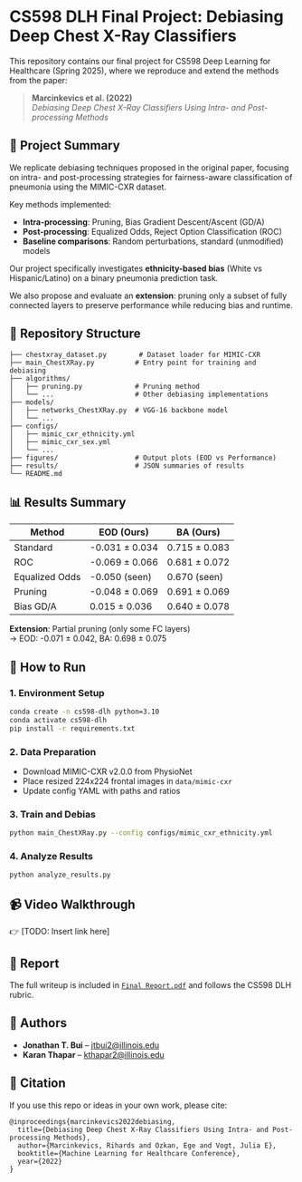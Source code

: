 
# CS598 DLH Final Project: Debiasing Deep Chest X-Ray Classifiers

This repository contains our final project for CS598 Deep Learning for Healthcare (Spring 2025), where we reproduce and extend the methods from the paper:

> **Marcinkevics et al. (2022)**  
> _Debiasing Deep Chest X-Ray Classifiers Using Intra- and Post-processing Methods_

## 🔬 Project Summary

We replicate debiasing techniques proposed in the original paper, focusing on intra- and post-processing strategies for fairness-aware classification of pneumonia using the MIMIC-CXR dataset.

Key methods implemented:
- **Intra-processing**: Pruning, Bias Gradient Descent/Ascent (GD/A)
- **Post-processing**: Equalized Odds, Reject Option Classification (ROC)
- **Baseline comparisons**: Random perturbations, standard (unmodified) models

Our project specifically investigates **ethnicity-based bias** (White vs Hispanic/Latino) on a binary pneumonia prediction task.

We also propose and evaluate an **extension**: pruning only a subset of fully connected layers to preserve performance while reducing bias and runtime.

## 📁 Repository Structure

```
├── chestxray_dataset.py        # Dataset loader for MIMIC-CXR
├── main_ChestXRay.py          # Entry point for training and debiasing
├── algorithms/
│   ├── pruning.py             # Pruning method
│   └── ...                    # Other debiasing implementations
├── models/
│   ├── networks_ChestXRay.py  # VGG-16 backbone model
│   └── ...
├── configs/
│   ├── mimic_cxr_ethnicity.yml
│   ├── mimic_cxr_sex.yml
│   └── ...
├── figures/                   # Output plots (EOD vs Performance)
├── results/                   # JSON summaries of results
└── README.md
```

## 📊 Results Summary

| Method        | EOD (Ours)       | BA (Ours)        |
|---------------|------------------|------------------|
| Standard      | -0.031 ± 0.034   | 0.715 ± 0.083    |
| ROC           | -0.069 ± 0.066   | 0.681 ± 0.072    |
| Equalized Odds| -0.050 (seen)    | 0.670 (seen)     |
| Pruning       | -0.048 ± 0.069   | 0.691 ± 0.069    |
| Bias GD/A     |  0.015 ± 0.036   | 0.640 ± 0.078    |

**Extension**: Partial pruning (only some FC layers)  
→ EOD: -0.071 ± 0.042, BA: 0.698 ± 0.075

## 📌 How to Run

### 1. Environment Setup

```bash
conda create -n cs598-dlh python=3.10
conda activate cs598-dlh
pip install -r requirements.txt
```

### 2. Data Preparation

- Download MIMIC-CXR v2.0.0 from PhysioNet
- Place resized 224x224 frontal images in `data/mimic-cxr`
- Update config YAML with paths and ratios

### 3. Train and Debias

```bash
python main_ChestXRay.py --config configs/mimic_cxr_ethnicity.yml
```

### 4. Analyze Results

```bash
python analyze_results.py
```

## 📹 Video Walkthrough

👉 [TODO: Insert link here]

## 📎 Report

The full writeup is included in [`Final Report.pdf`](link) and follows the CS598 DLH rubric.

## 🤝 Authors

- **Jonathan T. Bui** – jtbui2@illinois.edu  
- **Karan Thapar** – kthapar2@illinois.edu

## 📄 Citation

If you use this repo or ideas in your own work, please cite:

```
@inproceedings{marcinkevics2022debiasing,
  title={Debiasing Deep Chest X-Ray Classifiers Using Intra- and Post-processing Methods},
  author={Marcinkevics, Rihards and Ozkan, Ege and Vogt, Julia E},
  booktitle={Machine Learning for Healthcare Conference},
  year={2022}
}
```

